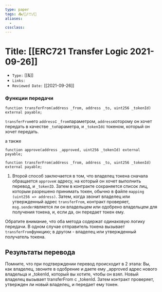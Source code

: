 ```yaml
---
type: paper
tags: 📥️/📜️/🩳/🗿
aliases:
  - 
cssclass: 
---
```




# Title: **[[ERC721 Transfer Logic 2021-09-26]]**
- `Type:` [[&]]
- `Links:`
- `Reviewed Date:` [[2021-09-26]]

### Функции передачи

```
function transferFrom(address _from, address _to, uint256 _tokenId) external payable;
```

`transferFrom`его `address`с `_from`параметром, `address`которому он хочет передать в качестве `_to`параметра, и `_tokenId`с токеном, который он хочет передать.


а также

`function approve(address _approved, uint256 _tokenId) external payable;`

`function transferFrom(address _from, address _to, uint256 _tokenId) external payable;`

1.  Второй способ заключается в том, что владелец токена сначала обращается `approve`к адресу, на который он хочет выполнить перевод, и `_tokenID`. Затем в контракте сохраняется список лиц, которым разрешено принимать токен, обычно в файле `mapping (uint256 => address)`. Затем, когда звонит владелец или утвержденный адрес `transferFrom`, контракт проверяет, `msg.sender`является ли он владельцем или одобрено владельцем для получения токена, и, если да, он передает токен ему.
    

Обратите внимание, что оба метода содержат одинаковую логику передачи. В одном случае отправитель токена вызывает `transferFrom`функцию; в другом - владелец или утвержденный получатель токена.



## Результаты перевода

Помните, что при подтверждении перевод происходит в 2 этапа: Вы, как владелец, звоните в одобрение и даете ему _approved адрес нового владельца и _tokenId, который вы хотите, чтобы он взял. Новый владелец вызывает transferFrom с _tokenId. Затем контракт проверяет, утвержден ли новый владелец, и передает ему токен.
